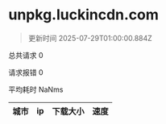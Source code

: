 
  # unpkg.luckincdn.com

  > 更新时间 2025-07-29T01:00:00.884Z
  
  总共请求 0

  请求报错 0

  平均耗时 NaNms

|城市|ip|下载大小|速度|
|-----|----------|---|---|

  